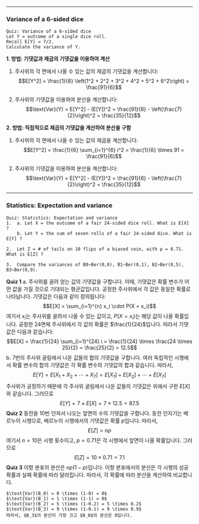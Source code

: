 
---
### Variance of a 6-sided dice
```
Quiz: Variance of a 6-sided dice
Let Y = outcome of a single dice roll.
Recall E[Y] = 7/2.
Calculate the variance of Y.
```

 **1. 방법: 기댓값과 제곱의 기댓값을 이용하여 계산**

1. 주사위의 각 면에서 나올 수 있는 값의 제곱의 기댓값을 계산합니다:
   $$E[Y^2] = \frac{1}{6} \left(1^2 + 2^2 + 3^2 + 4^2 + 5^2 + 6^2\right) = \frac{91}{6}$$

2. 주사위의 기댓값을 이용하여 분산을 계산합니다:
   $$\text{Var}(Y) = E[Y^2] - (E[Y])^2 = \frac{91}{6} - \left(\frac{7}{2}\right)^2 = \frac{35}{12}$$

 **2. 방법: 직접적으로 제곱의 기댓값을 계산하여 분산을 구함**

1. 주사위의 각 면에서 나올 수 있는 값의 제곱을 계산합니다:
   $$E[Y^2] = \frac{1}{6} \sum_{i=1}^{6} i^2 = \frac{1}{6} \times 91 = \frac{91}{6}$$

2. 주사위의 기댓값을 이용하여 분산을 계산합니다:
   $$\text{Var}(Y) = E[Y^2] - (E[Y])^2 = \frac{91}{6} - \left(\frac{7}{2}\right)^2 = \frac{35}{12}$$
---
### Statistics: Expectation and variance
```
Quiz: Statistics: Expectation and variance
1.	a. Let X = the outcome of a fair 24-sided dice roll. What is E[X] ?
	b. Let Y = the sum of seven rolls of a fair 24-sided dice. What is E[Y] ?

2.	Let Z = # of tails on 10 flips of a biased coin, with p = 0.71. What is E[Z] ?

3.	Compare the variances of B0~Ber(0,0), B1~Ber(0,1), B2~Ber(0,5), B3~Ber(0,9).
```

**Quiz 1**
	a. 주사위를 굴려 얻는 값의 기댓값을 구합니다. 이때, 기댓값은 확률 변수가 어떤 값을 가질 것으로 기대되는 평균값입니다. 공정한 주사위에서 각 값은 동일한 확률로 나타납니다. 기댓값은 다음과 같이 정의됩니다:
$$E[X] = \sum_{i=1}^{n} x_i \cdot P(X = x_i)$$
	여기서 $x_i$는 주사위를 굴려서 나올 수 있는 값이고, $P(X = x_i)$는 해당 값이 나올 확률입니다. 공정한 24면체 주사위에서 각 값의 확률은 $\frac{1}{24}$입니다. 따라서 기댓값은 다음과 같습니다:$$E[X] = \frac{1}{24} \sum_{i=1}^{24} i = \frac{1}{24} \times \frac{24 \times 25}{2} = \frac{25}{2} = 12.5$$
	b. 7번의 주사위 굴림에서 나온 값들의 합의 기댓값을 구합니다. 여러 독립적인 시행에서 확률 변수의 합의 기댓값은 각 확률 변수의 기댓값의 합과 같습니다. 따라서,
$$E[Y] = E[X_1 + X_2 + \cdots + X_7] = E[X_1] + E[X_2] + \cdots + E[X_7]$$
	주사위가 공정하기 때문에 각 주사위 굴림에서 나온 값들의 기댓값은 위에서 구한 $E[X]$와 같습니다. 그러므로 $$E[Y] = 7 \times E[X] = 7 \times 12.5 = 87.5$$
**Quiz 2**
	동전을 10번 던져서 나오는 앞면의 수의 기댓값을 구합니다. 동전 던지기는 베르누이 시행으로, 베르누이 시행에서의 기댓값은 확률 $p$입니다. 따라서,
$$E[Z] = np$$
	여기서 $n = 10$은 시행 횟수이고, $p = 0.71$은 각 시행에서 앞면이 나올 확률입니다. 그러므로 $$E[Z] = 10 \times 0.71 = 7.1$$
**Quiz 3**
	이항 분포의 분산은 $np(1-p)$입니다. 이항 분포에서의 분산은 각 시행의 성공 확률과 실패 확률에 따라 달라집니다. 따라서, 각 확률에 따라 분산을 계산하여 비교합니다.

	$\text{Var}(B_0) = 0 \times (1-0) = 0$
	$\text{Var}(B_1) = 1 \times (1-1) = 0$
	$\text{Var}(B_2) = 5 \times (1-0.2) = 5 \times 0.2$
	$\text{Var}(B_3) = 9 \times (1-0.1) = 9 \times 0.9$
	따라서, $B_3$의 분산이 가장 크고 $B_0$의 분산은 0입니다.